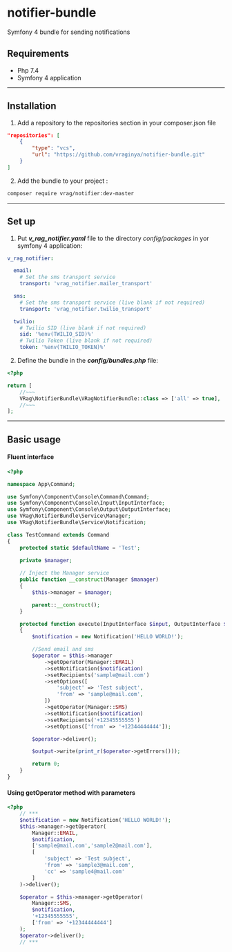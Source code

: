 notifier-bundle
=====================
Symfony 4 bundle for sending notifications

Requirements
-----------------------------------
* Php 7.4
* Symfony 4 application
***
Installation
-----------------------------------
1. Add a repository to the repositories section in your composer.json file
```json
"repositories": [
    {
        "type": "vcs",
        "url": "https://github.com/vraginya/notifier-bundle.git"
    }
]
```
2. Add the bundle to your project :
```bash
composer require vrag/notifier:dev-master
```
***
Set up
-----------------------------------
1. Put ***v_rag_notifier.yaml*** file to the directory _config/packages_ in yor symfony 4 application:
```yaml
v_rag_notifier:

  email:
    # Set the sms transport service
    transport: 'vrag_notifier.mailer_transport'

  sms:
    # Set the sms transport service (live blank if not required)
    transport: 'vrag_notifier.twilio_transport'

  twilio:
    # Twilio SID (live blank if not required)
    sid: '%env(TWILIO_SID)%'
    # Twilio Token (live blank if not required)
    token: '%env(TWILIO_TOKEN)%'
```
2. Define the bundle in the ***config/bundles.php*** file:
```php
<?php

return [
    //~~~
    VRag\NotifierBundle\VRagNotifierBundle::class => ['all' => true],
    //~~~
];

```
***
Basic usage
-----------------------------------
#### Fluent interface
```php
<?php

namespace App\Command;

use Symfony\Component\Console\Command\Command;
use Symfony\Component\Console\Input\InputInterface;
use Symfony\Component\Console\Output\OutputInterface;
use VRag\NotifierBundle\Service\Manager;
use VRag\NotifierBundle\Service\Notification;

class TestCommand extends Command
{
    protected static $defaultName = 'Test';

    private $manager;
    
    // Inject the Manager service
    public function __construct(Manager $manager)
    {
        $this->manager = $manager;

        parent::__construct();
    }

    protected function execute(InputInterface $input, OutputInterface $output): int
    {
        $notification = new Notification('HELLO WORLD!');

        //Send email and sms
        $operator = $this->manager
            ->getOperator(Manager::EMAIL)
            ->setNotification($notification)
            ->setRecipients('sample@mail.com')
            ->setOptions([
                'subject' => 'Test subject',
                'from' => 'sample@mail.com',
            ])
            ->getOperator(Manager::SMS)
            ->setNotification($notification)
            ->setRecipients('+12345555555')
            ->setOptions(['from' => '+12344444444']);

        $operator->deliver();

        $output->write(print_r($operator->getErrors()));

        return 0;
    }
}
```
#### Using getOperator method with parameters
```php
<?php
    // ***
    $notification = new Notification('HELLO WORLD!');
    $this->manager->getOperator(
        Manager::EMAIL,
        $notification,
        ['sample@mail.com','sample2@mail.com'],
        [
            'subject' => 'Test subject',
            'from' => 'sample3@mail.com',
            'cc' => 'sample4@mail.com'
        ]
    )->deliver();

    $operator = $this->manager->getOperator(
        Manager::SMS,
        $notification,
        '+12345555555',
        ['from' => '+12344444444']
    );
    $operator->deliver();
    // ***
```
